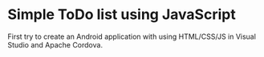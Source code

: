 # Simple ToDo list using JavaScript

First try to create an Android application with using HTML/CSS/JS in Visual Studio and Apache Cordova.
